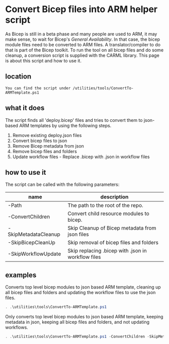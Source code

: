# Convert Bicep files into ARM helper script

As Bicep is still in a beta phase and many people are used to ARM, it may make sense, to wait for Bicep's _General Availability_. In that case, the bicep module files need to be converted to ARM files. A translator/compiler to do that is part of the Bicep toolkit. To run the tool on all bicep files and do some cleanup, a conversion script is supplied with the CARML library. This page is about this script and how to use it.

## location

`You can find the script under /utilities/tools/ConvertTo-ARMTemplate.ps1`

## what it does

The script finds all 'deploy.bicep' files and tries to convert them to json-based ARM templates
by using the following steps.
1. Remove existing deploy.json files
1. Convert bicep files to json
1. Remove Bicep metadata from json
1. Remove bicep files and folders
1. Update workflow files - Replace .bicep with .json in workflow files
## how to use it

The script can be called with the following parameters:

| name | description |
|-|-|
| -Path | The path to the root of the repo. |
| -ConvertChildren | Convert child resource modules to bicep. |
| -SkipMetadataCleanup | Skip Cleanup of Bicep metadata from json files |
| -SkipBicepCleanUp | Skip removal of bicep files and folders |
| -SkipWorkflowUpdate | Skip replacing .bicep with .json in workflow files |

## examples

Converts top level bicep modules to json based ARM template, cleaning up all bicep files and folders and updating the workflow files to use the json files.
```powershell
. .\utilities\tools\ConvertTo-ARMTemplate.ps1
```

Only converts top level bicep modules to json based ARM template, keeping metadata in json, keeping all bicep files and folders, and not updating workflows.
```powershell
. .\utilities\tools\ConvertTo-ARMTemplate.ps1 -ConvertChildren -SkipMetadataCleanup -SkipBicepCleanUp -SkipWorkflowUpdate
```
